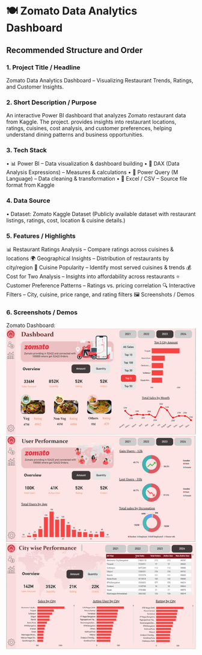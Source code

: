 


# 🍽️ Zomato Data Analytics Dashboard
## Recommended Structure and Order
### 1.	Project Title / Headline
Zomato Data Analytics Dashboard – Visualizing Restaurant Trends, Ratings, and Customer Insights.

### 2.	Short Description / Purpose
An interactive Power BI dashboard that analyzes Zomato restaurant data from Kaggle. The project. 
provides insights into restaurant locations, ratings, cuisines, cost analysis, and customer preferences,
helping understand dining patterns and business opportunities.

### 3.	Tech Stack
• 📊 Power BI – Data visualization & dashboard building
• 🧠 DAX (Data Analysis Expressions) – Measures & calculations
• 📂 Power Query (M Language) – Data cleaning & transformation
• 📁 Excel / CSV – Source file format from Kaggle

### 4.	Data Source
• Dataset: Zomato Kaggle Dataset
(Publicly available dataset with restaurant listings, ratings, cost, location & cuisine details.)


### 5.	Features / Highlights
📊 Restaurant Ratings Analysis – Compare ratings across cuisines & locations
🌍 Geographical Insights – Distribution of restaurants by city/region
🍴 Cuisine Popularity – Identify most served cuisines & trends
💰 Cost for Two Analysis – Insights into affordability across restaurants
⭐ Customer Preference Patterns – Ratings vs. pricing correlation
🔍 Interactive Filters – City, cuisine, price range, and rating filters
🖼️ Screenshots / Demos


### 6.	Screenshots / Demos
Zomato Dashboard: ![Dashboard Preview](https://github.com/MalayBhunia/Zomato-Dashboard/blob/main/Zomato%20Dashboard%201pic.png)
![UserPerformance Preview](https://github.com/MalayBhunia/Zomato-Dashboard/blob/main/User%20Performance%202pic.png)
![CityPerformance Preview](https://github.com/MalayBhunia/Zomato-Dashboard/blob/main/City%20Wise%20Performance%203pic.png)
